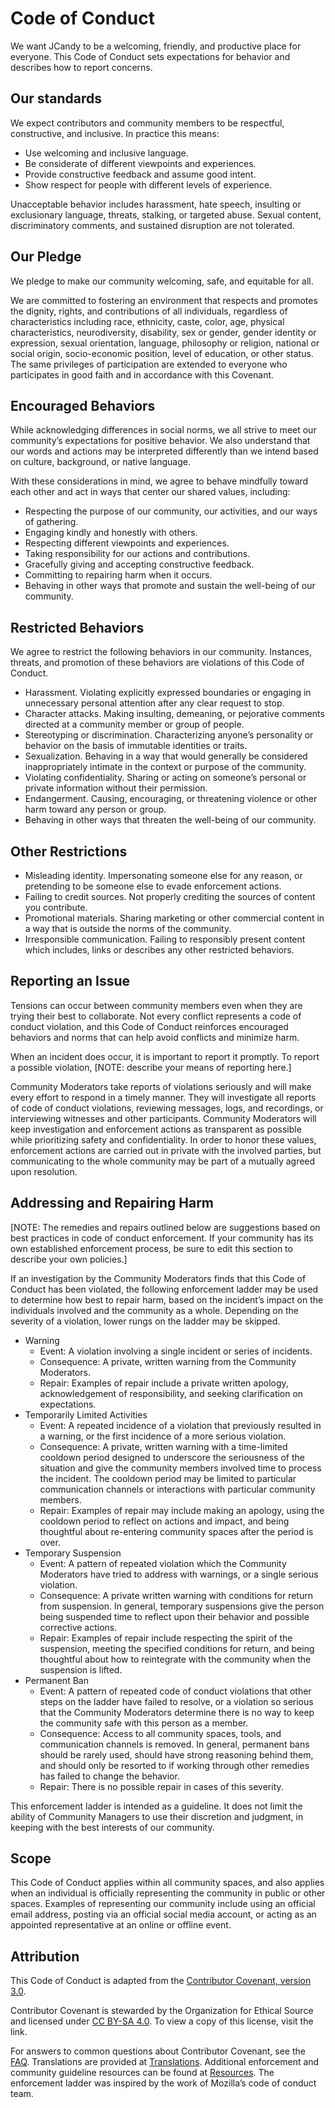 # Code of Conduct

We want JCandy to be a welcoming, friendly, and productive place for everyone. This Code of Conduct sets expectations for behavior and describes how to report concerns.

## Our standards

We expect contributors and community members to be respectful, constructive, and inclusive. In practice this means:

- Use welcoming and inclusive language.
- Be considerate of different viewpoints and experiences.
- Provide constructive feedback and assume good intent.
- Show respect for people with different levels of experience.

Unacceptable behavior includes harassment, hate speech, insulting or exclusionary language, threats, stalking, or targeted abuse. Sexual content, discriminatory comments, and sustained disruption are not tolerated.

## Our Pledge

We pledge to make our community welcoming, safe, and equitable for all.

We are committed to fostering an environment that respects and promotes the dignity, rights, and contributions of all individuals, regardless of characteristics including race, ethnicity, caste, color, age, physical characteristics, neurodiversity, disability, sex or gender, gender identity or expression, sexual orientation, language, philosophy or religion, national or social origin, socio-economic position, level of education, or other status. The same privileges of participation are extended to everyone who participates in good faith and in accordance with this Covenant.

## Encouraged Behaviors

While acknowledging differences in social norms, we all strive to meet our community’s expectations for positive behavior. We also understand that our words and actions may be interpreted differently than we intend based on culture, background, or native language.

With these considerations in mind, we agree to behave mindfully toward each other and act in ways that center our shared values, including:

- Respecting the purpose of our community, our activities, and our ways of gathering.
- Engaging kindly and honestly with others.
- Respecting different viewpoints and experiences.
- Taking responsibility for our actions and contributions.
- Gracefully giving and accepting constructive feedback.
- Committing to repairing harm when it occurs.
- Behaving in other ways that promote and sustain the well-being of our community.

## Restricted Behaviors

We agree to restrict the following behaviors in our community. Instances, threats, and promotion of these behaviors are violations of this Code of Conduct.

- Harassment. Violating explicitly expressed boundaries or engaging in unnecessary personal attention after any clear request to stop.
- Character attacks. Making insulting, demeaning, or pejorative comments directed at a community member or group of people.
- Stereotyping or discrimination. Characterizing anyone’s personality or behavior on the basis of immutable identities or traits.
- Sexualization. Behaving in a way that would generally be considered inappropriately intimate in the context or purpose of the community.
- Violating confidentiality. Sharing or acting on someone’s personal or private information without their permission.
- Endangerment. Causing, encouraging, or threatening violence or other harm toward any person or group.
- Behaving in other ways that threaten the well-being of our community.

## Other Restrictions

- Misleading identity. Impersonating someone else for any reason, or pretending to be someone else to evade enforcement actions.
- Failing to credit sources. Not properly crediting the sources of content you contribute.
- Promotional materials. Sharing marketing or other commercial content in a way that is outside the norms of the community.
- Irresponsible communication. Failing to responsibly present content which includes, links or describes any other restricted behaviors.

## Reporting an Issue

Tensions can occur between community members even when they are trying their best to collaborate. Not every conflict represents a code of conduct violation, and this Code of Conduct reinforces encouraged behaviors and norms that can help avoid conflicts and minimize harm.

When an incident does occur, it is important to report it promptly. To report a possible violation, [NOTE: describe your means of reporting here.]

Community Moderators take reports of violations seriously and will make every effort to respond in a timely manner. They will investigate all reports of code of conduct violations, reviewing messages, logs, and recordings, or interviewing witnesses and other participants. Community Moderators will keep investigation and enforcement actions as transparent as possible while prioritizing safety and confidentiality. In order to honor these values, enforcement actions are carried out in private with the involved parties, but communicating to the whole community may be part of a mutually agreed upon resolution.

## Addressing and Repairing Harm

[NOTE: The remedies and repairs outlined below are suggestions based on best practices in code of conduct enforcement. If your community has its own established enforcement process, be sure to edit this section to describe your own policies.]

If an investigation by the Community Moderators finds that this Code of Conduct has been violated, the following enforcement ladder may be used to determine how best to repair harm, based on the incident’s impact on the individuals involved and the community as a whole. Depending on the severity of a violation, lower rungs on the ladder may be skipped.

- Warning
  - Event: A violation involving a single incident or series of incidents.
  - Consequence: A private, written warning from the Community Moderators.
  - Repair: Examples of repair include a private written apology, acknowledgement of responsibility, and seeking clarification on expectations.
- Temporarily Limited Activities
  - Event: A repeated incidence of a violation that previously resulted in a warning, or the first incidence of a more serious violation.
  - Consequence: A private, written warning with a time-limited cooldown period designed to underscore the seriousness of the situation and give the community members involved time to process the incident. The cooldown period may be limited to particular communication channels or interactions with particular community members.
  - Repair: Examples of repair may include making an apology, using the cooldown period to reflect on actions and impact, and being thoughtful about re-entering community spaces after the period is over.
- Temporary Suspension
  - Event: A pattern of repeated violation which the Community Moderators have tried to address with warnings, or a single serious violation.
  - Consequence: A private written warning with conditions for return from suspension. In general, temporary suspensions give the person being suspended time to reflect upon their behavior and possible corrective actions.
  - Repair: Examples of repair include respecting the spirit of the suspension, meeting the specified conditions for return, and being thoughtful about how to reintegrate with the community when the suspension is lifted.
- Permanent Ban
  - Event: A pattern of repeated code of conduct violations that other steps on the ladder have failed to resolve, or a violation so serious that the Community Moderators determine there is no way to keep the community safe with this person as a member.
  - Consequence: Access to all community spaces, tools, and communication channels is removed. In general, permanent bans should be rarely used, should have strong reasoning behind them, and should only be resorted to if working through other remedies has failed to change the behavior.
  - Repair: There is no possible repair in cases of this severity.

This enforcement ladder is intended as a guideline. It does not limit the ability of Community Managers to use their discretion and judgment, in keeping with the best interests of our community.

## Scope

This Code of Conduct applies within all community spaces, and also applies when an individual is officially representing the community in public or other spaces. Examples of representing our community include using an official email address, posting via an official social media account, or acting as an appointed representative at an online or offline event.

## Attribution

This Code of Conduct is adapted from the [Contributor Covenant, version 3.0](https://www.contributor-covenant.org/version/3/0/).

Contributor Covenant is stewarded by the Organization for Ethical Source and licensed under [CC BY-SA 4.0](https://creativecommons.org/licenses/by-sa/4.0/). To view a copy of this license, visit the link.

For answers to common questions about Contributor Covenant, see the [FAQ](https://www.contributor-covenant.org/faq). Translations are provided at [Translations](https://www.contributor-covenant.org/translations). Additional enforcement and community guideline resources can be found at [Resources](https://www.contributor-covenant.org/resources). The enforcement ladder was inspired by the work of Mozilla’s code of conduct team.